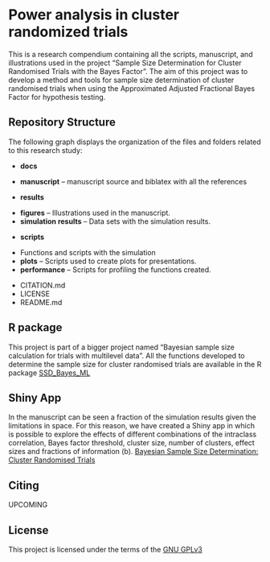# Power analysis in cluster randomized trials
This is a research compendium containing all the scripts, manuscript, and illustrations used in the project “Sample Size Determination for Cluster Randomised Trials with the Bayes Factor”. The aim of this project was to develop a method and tools for sample size determination of cluster randomised trials when using the Approximated Adjusted Fractional Bayes Factor for hypothesis testing. 

## Repository Structure
The following graph displays the organization of the files and folders related to this research study:
-	**docs**
   + **manuscript** – manuscript source and biblatex with all the references
-	**results**
   + **figures** – Illustrations used in the manuscript. 
   + **simulation results** – Data sets with the simulation results.
-	**scripts**
   + Functions and scripts with the simulation
   + **plots** – Scripts used to create plots for presentations.
   + **performance** – Scripts for profiling the functions created.
-	CITATION.md
-	LICENSE
-	README.md

## R package
This project is part of a bigger project named “Bayesian sample size calculation for trials with multilevel data”. All the functions developed to determine the sample size for cluster randomised trials are available in the R package [SSD_Bayes_ML]( https://github.com/ulrichlosener/SSD_Bayes_ML)

## Shiny App
In the manuscript can be seen a fraction of the simulation results given the limitations in space. For this reason, we have created a Shiny app in which is possible to explore the effects of different combinations of the intraclass correlation, Bayes factor threshold, cluster size, number of clusters, effect sizes and fractions of information (b).
[Bayesian Sample Size Determination: Cluster Randomised Trials](https://utrecht-university.shinyapps.io/BayesSamplSizeDet-CRT/)

## Citing
UPCOMING

## License
This project is licensed under the terms of the [GNU GPLv3](/LICENSE)
